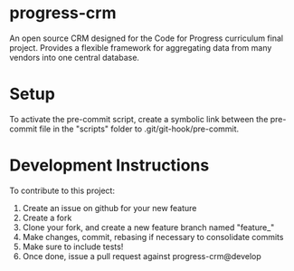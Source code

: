 progress-crm
============

An open source CRM designed for the Code for Progress curriculum final project.  Provides a flexible framework for aggregating data from many vendors into one central database.

Setup
=====

To activate the pre-commit script, create a symbolic link between the pre-commit file in the "scripts" folder to .git/git-hook/pre-commit.

Development Instructions
========================

To contribute to this project:

1) Create an issue on github for your new feature
2) Create a fork
3) Clone your fork, and create a new feature branch named "feature_<yourfeature>"
4) Make changes, commit, rebasing if necessary to consolidate commits
5) Make sure to include tests!
6) Once done, issue a pull request against progress-crm@develop